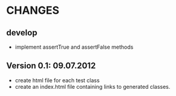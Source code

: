 CHANGES
=============

develop
-------
 - implement assertTrue and assertFalse methods


Version 0.1: 09.07.2012
-----------------------
 - create html file for each test class
 - create an index.html file containing links to generated classes.
